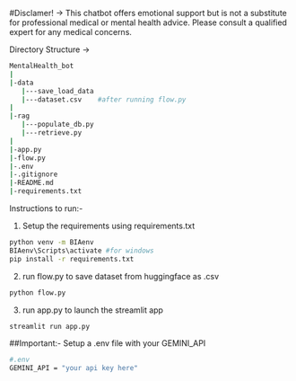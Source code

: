 #Disclamer! -> This chatbot offers emotional support but is not a substitute for professional medical or mental health advice. Please consult a qualified expert for any medical concerns.

Directory Structure ->
```bash
MentalHealth_bot
|
|-data
   |---save_load_data
   |---dataset.csv    #after running flow.py
|
|-rag
   |---populate_db.py
   |---retrieve.py
|
|-app.py
|-flow.py
|-.env
|-.gitignore
|-README.md
|-requirements.txt
```

Instructions to run:-
1. Setup the requirements using requirements.txt
```bash
python venv -m BIAenv
BIAenv\Scripts\activate #for windows
pip install -r requirements.txt
```
2. run flow.py to save dataset from huggingface as .csv
```bash
python flow.py
```
3. run app.py to launch the streamlit app
```bash
streamlit run app.py
```

##Important:-
Setup a .env file with your GEMINI_API
```bash
#.env
GEMINI_API = "your api key here"
```
